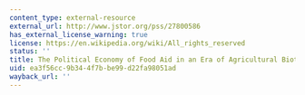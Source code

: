 ```yaml
---
content_type: external-resource
external_url: http://www.jstor.org/pss/27800586
has_external_license_warning: true
license: https://en.wikipedia.org/wiki/All_rights_reserved
status: ''
title: The Political Economy of Food Aid in an Era of Agricultural Biotechnology
uid: ea3f56cc-9b34-4f7b-be99-d22fa98051ad
wayback_url: ''
---
```

